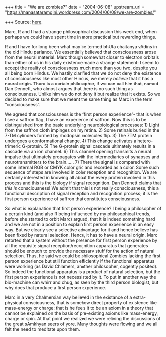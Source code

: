 +++
title = "We are zombies?"
date = "2004-06-08"
upstream_url = "https://manasataramgini.wordpress.com/2004/06/08/we-are-zombies/"

+++
Source: [here](https://manasataramgini.wordpress.com/2004/06/08/we-are-zombies/).

Marc, R and I had a strange philosophical discussion this week end, when perhaps we could have spent time in more practical but rewarding things.

R and I have for long been what may be termed bhUta chaitanya vAdins in the old Hindu parlance. We essentially believed that consciousness arose from the neural material. Marc though somewhat closer to electron orbitals than either of us in his daily existence made a strange statement: I seem to accept the reality of consciousness much more than you two, despite you all being born Hindus. We hastily clarified that we do not deny the existence of consciousness like most other Hindus, we merely *believe* that it has a neural origin. There is a certain philosopher, if we can call him that, named Dan Dennett, who almost argues that there is no such thing as consciousness. Unlike him we do not deny it but realize that it exists. So we decided to make sure that we meant the same thing as Marc in the term “consciousness”.

We agreed that consciousness is the “first person experience”- that is when I see a saffron flag, I have an experience of saffron. Now this is to be distinguished from the basic underlying neurobiological processes: 1) Light from the saffron cloth impinges on my retina. 2) Some retinals buried in the 7-TM cylinders formed by rhodopsin molecules flip. 3) The 7TM protein undergoes a conformational change. 4) This change activates a hetero-trimeric G-protein. 5) The G-protein signal cascade ultimately results in a cascade via an ion channel. 6) This channel opening transmits a neural impulse that ultimately propagates with the intermediaries of synapses and neurotransmitters to the brain…… 7) There the signal is compared with some internal RGB or CMYK color grid and recorded as a color. Some such sequence of steps are involved in color reception and recognition. We are certainly interested in knowing all about the every protein involved in this process and this is the biology if signal recognition. Dan Dennett claims that *this is* consciousness! We admit that this is not really consciousness, this a functional description of signal reception and recognition process; it is the first person experience of saffron that constitutes consciousness.

So what is explanation that first person experience? I being a philosopher of a certain kind (and also R being influenced by my philosophical trends, before she started to orbit Marc) argued, that it is indeed something hard and we are not in a position to explain first person experience in an easy way. But we clearly see a selective advantage for it and hence believe has been fixed by natural selection. Hence, it has to have a neural origin. Marc retorted that a system without the presence for first person experience by all the requisite signal reception/recognition apparatus that generates should be enough to provide the necessary stuff for the action of natural selection. Thus, he said we could be philosophical Zombies lacking the first person experience but still function efficiently if the functional apparatus were working (as David Chlamers, another philosopher, cogently posited). So indeed the functional apparatus is a product of natural selection, but the first person experience is not necessiated by it. To put in another way the bio-machine can whirr and chug, as seen by the third person biologist, but why does that produce a first person experience.

Marc in a very Chalmersian way believed in the existance of a extra-physical consciousness, that is somehow direct property of existence like mass-energy or charge: that is he feels it to be an axiom in a theory that cannot be explained on the basis of pre-existing axioms like mass-energy, charge or spin. At that point we realized we were reliving the discussions of the great sAmkhyan seers of yore. Many thoughts were flowing and we all felt the need to meditate upon them.

